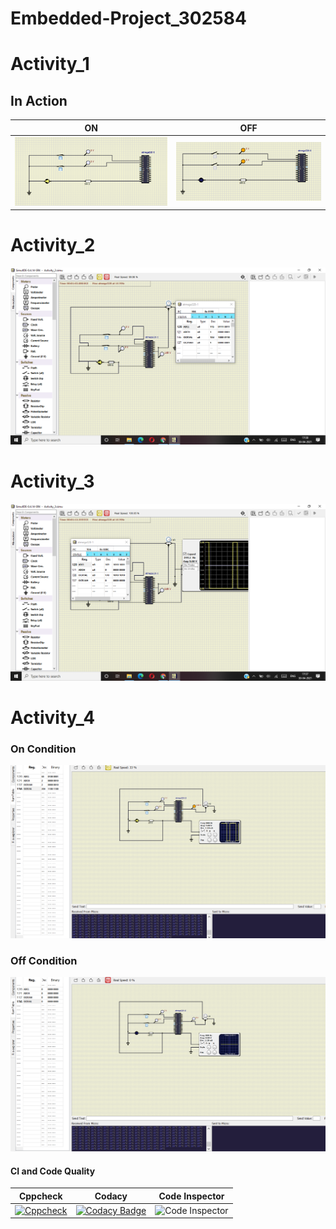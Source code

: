 # Embedded-Project_302584

# Activity_1
 ## In Action

|ON|OFF|
|:--:|:--:|
|![ON](simulation/Activity-1_LED%20ON.PNG)|![OFF](simulation/Activity-1_LED%20OFF.PNG)|

# Activity_2
![ADC](simulation/Activity-2_ADC.png)
 
 # Activity_3
![PWM](simulation/Activity-3_PWM.png)

# Activity_4

### On Condition
![activity4ON](simulation/Activity-4_LED%20ON.png)

### Off Condition

![activity4OFF](simulation/Activity-4_LED%20OFF.png)

#### CI and Code Quality

|Cppcheck|Codacy|Code Inspector|
|:--:|:--:|:--:|
|[![Cppcheck](https://github.com/dilipkumar26/Embedded-Project_302584/actions/workflows/CodeQuality.yml/badge.svg)](https://github.com/dilipkumar26/Embedded-Project_302584/actions/workflows/CodeQuality.yml)|[![Codacy Badge](https://app.codacy.com/project/badge/Grade/2586fa25d3894d31bd0ca49c16181e57)](https://www.codacy.com/gh/dilipkumar26/Embedded-Project_302584/dashboard?utm_source=github.com&amp;utm_medium=referral&amp;utm_content=dilipkumar26/Embedded-Project_302584&amp;utm_campaign=Badge_Grade)|![Code Inspector](https://www.code-inspector.com/project/25554/score/svg)|

